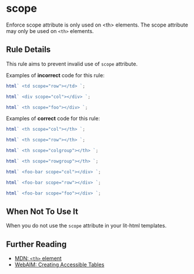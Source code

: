 # scope

Enforce scope attribute is only used on &lt;th&gt; elements.
The scope attribute may only be used on `<th>` elements.

## Rule Details

This rule aims to prevent invalid use of `scope` attribute.

Examples of **incorrect** code for this rule:

```js
html` <td scope="row"></td> `;
```

```js
html` <div scope="col"></div> `;
```

```js
html` <th scope="foo"></div> `;
```

Examples of **correct** code for this rule:

```js
html` <th scope="col"></th> `;
```

```js
html` <th scope="row"></th> `;
```

```js
html` <th scope="colgroup"></th> `;
```

```js
html` <th scope="rowgroup"></th> `;
```

```js
html` <foo-bar scope="col"></div> `;
```

```js
html` <foo-bar scope="row"></div> `;
```

```js
html` <foo-bar scope="foo"></div> `;
```

## When Not To Use It

When you do not use the `scope` attribute in your lit-html templates.

## Further Reading

- [MDN: `<th>` element](https://developer.mozilla.org/en-US/docs/Web/HTML/Element/th#attr-scope)
- [WebAIM: Creating Accessible Tables](https://webaim.org/techniques/tables/data#headers)
